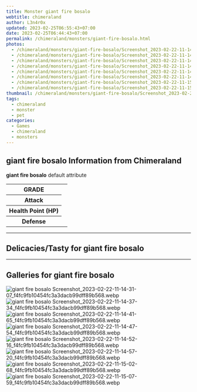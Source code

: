 ```yaml
---
title: Monster giant fire bosalo
webtitle: chimeraland
author: L3n4r0x
updated: 2023-02-25T06:55:43+07:00
date: 2023-02-25T06:44:43+07:00
permalink: /chimeraland/monsters/giant-fire-bosalo.html
photos:
  - /chimeraland/monsters/giant-fire-bosalo/Screenshot_2023-02-22-11-14-31-07_f4fc9fb10454fc3a3dacb99dff89b568.webp
  - /chimeraland/monsters/giant-fire-bosalo/Screenshot_2023-02-22-11-14-37-34_f4fc9fb10454fc3a3dacb99dff89b568.webp
  - /chimeraland/monsters/giant-fire-bosalo/Screenshot_2023-02-22-11-14-41-65_f4fc9fb10454fc3a3dacb99dff89b568.webp
  - /chimeraland/monsters/giant-fire-bosalo/Screenshot_2023-02-22-11-14-47-54_f4fc9fb10454fc3a3dacb99dff89b568.webp
  - /chimeraland/monsters/giant-fire-bosalo/Screenshot_2023-02-22-11-14-52-16_f4fc9fb10454fc3a3dacb99dff89b568.webp
  - /chimeraland/monsters/giant-fire-bosalo/Screenshot_2023-02-22-11-14-57-20_f4fc9fb10454fc3a3dacb99dff89b568.webp
  - /chimeraland/monsters/giant-fire-bosalo/Screenshot_2023-02-22-11-15-02-68_f4fc9fb10454fc3a3dacb99dff89b568.webp
  - /chimeraland/monsters/giant-fire-bosalo/Screenshot_2023-02-22-11-15-07-59_f4fc9fb10454fc3a3dacb99dff89b568.webp
thumbnail: /chimeraland/monsters/giant-fire-bosalo/Screenshot_2023-02-22-11-14-31-07_f4fc9fb10454fc3a3dacb99dff89b568.webp
tags:
  - chimeraland
  - monster
  - pet
categories:
  - Games
  - chimeraland
  - monsters
---
```


<section id="bootstrap-wrapper"><link rel="stylesheet" href="https://rawcdn.githack.com/dimaslanjaka/Web-Manajemen/0c3b5aa1813bd4abcd2c11bf3e37928b15c28664/css/bootstrap-5-3-0-alpha3-wrapper.css"/><h2 id="attribute">giant fire bosalo Information from Chimeraland</h2><p><b>giant fire bosalo</b> default attribute <table><tr><th>GRADE</th><td></td></tr><tr><th>Attack</th><td></td></tr><tr><th>Health Point (HP)</th><td></td></tr><tr><th>Defense</th><td></td></tr></table></p><hr/><h2 id="delicacies">Delicacies/Tasty for giant fire bosalo</h2><div class="bg-dark text-light"></div><hr/><div id="gallery"><h2>Galleries for giant fire bosalo</h2><div class="row"><div class="col-lg-6 col-12"><img src="/chimeraland/monsters/giant-fire-bosalo/Screenshot_2023-02-22-11-14-31-07_f4fc9fb10454fc3a3dacb99dff89b568.webp" alt="giant fire bosalo Screenshot_2023-02-22-11-14-31-07_f4fc9fb10454fc3a3dacb99dff89b568.webp"/></div><div class="col-lg-6 col-12"><img src="/chimeraland/monsters/giant-fire-bosalo/Screenshot_2023-02-22-11-14-37-34_f4fc9fb10454fc3a3dacb99dff89b568.webp" alt="giant fire bosalo Screenshot_2023-02-22-11-14-37-34_f4fc9fb10454fc3a3dacb99dff89b568.webp"/></div><div class="col-lg-6 col-12"><img src="/chimeraland/monsters/giant-fire-bosalo/Screenshot_2023-02-22-11-14-41-65_f4fc9fb10454fc3a3dacb99dff89b568.webp" alt="giant fire bosalo Screenshot_2023-02-22-11-14-41-65_f4fc9fb10454fc3a3dacb99dff89b568.webp"/></div><div class="col-lg-6 col-12"><img src="/chimeraland/monsters/giant-fire-bosalo/Screenshot_2023-02-22-11-14-47-54_f4fc9fb10454fc3a3dacb99dff89b568.webp" alt="giant fire bosalo Screenshot_2023-02-22-11-14-47-54_f4fc9fb10454fc3a3dacb99dff89b568.webp"/></div><div class="col-lg-6 col-12"><img src="/chimeraland/monsters/giant-fire-bosalo/Screenshot_2023-02-22-11-14-52-16_f4fc9fb10454fc3a3dacb99dff89b568.webp" alt="giant fire bosalo Screenshot_2023-02-22-11-14-52-16_f4fc9fb10454fc3a3dacb99dff89b568.webp"/></div><div class="col-lg-6 col-12"><img src="/chimeraland/monsters/giant-fire-bosalo/Screenshot_2023-02-22-11-14-57-20_f4fc9fb10454fc3a3dacb99dff89b568.webp" alt="giant fire bosalo Screenshot_2023-02-22-11-14-57-20_f4fc9fb10454fc3a3dacb99dff89b568.webp"/></div><div class="col-lg-6 col-12"><img src="/chimeraland/monsters/giant-fire-bosalo/Screenshot_2023-02-22-11-15-02-68_f4fc9fb10454fc3a3dacb99dff89b568.webp" alt="giant fire bosalo Screenshot_2023-02-22-11-15-02-68_f4fc9fb10454fc3a3dacb99dff89b568.webp"/></div><div class="col-lg-6 col-12"><img src="/chimeraland/monsters/giant-fire-bosalo/Screenshot_2023-02-22-11-15-07-59_f4fc9fb10454fc3a3dacb99dff89b568.webp" alt="giant fire bosalo Screenshot_2023-02-22-11-15-07-59_f4fc9fb10454fc3a3dacb99dff89b568.webp"/></div></div></div></section>